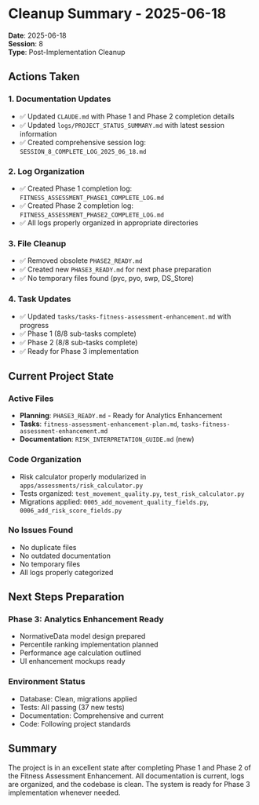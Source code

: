 # Cleanup Summary - 2025-06-18

**Date**: 2025-06-18  
**Session**: 8  
**Type**: Post-Implementation Cleanup  

## Actions Taken

### 1. Documentation Updates
- ✅ Updated `CLAUDE.md` with Phase 1 and Phase 2 completion details
- ✅ Updated `logs/PROJECT_STATUS_SUMMARY.md` with latest session information
- ✅ Created comprehensive session log: `SESSION_8_COMPLETE_LOG_2025_06_18.md`

### 2. Log Organization
- ✅ Created Phase 1 completion log: `FITNESS_ASSESSMENT_PHASE1_COMPLETE_LOG.md`
- ✅ Created Phase 2 completion log: `FITNESS_ASSESSMENT_PHASE2_COMPLETE_LOG.md`
- ✅ All logs properly organized in appropriate directories

### 3. File Cleanup
- ✅ Removed obsolete `PHASE2_READY.md` 
- ✅ Created new `PHASE3_READY.md` for next phase preparation
- ✅ No temporary files found (pyc, pyo, swp, DS_Store)

### 4. Task Updates
- ✅ Updated `tasks/tasks-fitness-assessment-enhancement.md` with progress
- ✅ Phase 1 (8/8 sub-tasks complete)
- ✅ Phase 2 (8/8 sub-tasks complete)
- ✅ Ready for Phase 3 implementation

## Current Project State

### Active Files
- **Planning**: `PHASE3_READY.md` - Ready for Analytics Enhancement
- **Tasks**: `fitness-assessment-enhancement-plan.md`, `tasks-fitness-assessment-enhancement.md`
- **Documentation**: `RISK_INTERPRETATION_GUIDE.md` (new)

### Code Organization
- Risk calculator properly modularized in `apps/assessments/risk_calculator.py`
- Tests organized: `test_movement_quality.py`, `test_risk_calculator.py`
- Migrations applied: `0005_add_movement_quality_fields.py`, `0006_add_risk_score_fields.py`

### No Issues Found
- No duplicate files
- No outdated documentation
- No temporary files
- All logs properly categorized

## Next Steps Preparation

### Phase 3: Analytics Enhancement Ready
- NormativeData model design prepared
- Percentile ranking implementation planned
- Performance age calculation outlined
- UI enhancement mockups ready

### Environment Status
- Database: Clean, migrations applied
- Tests: All passing (37 new tests)
- Documentation: Comprehensive and current
- Code: Following project standards

## Summary

The project is in an excellent state after completing Phase 1 and Phase 2 of the Fitness Assessment Enhancement. All documentation is current, logs are organized, and the codebase is clean. The system is ready for Phase 3 implementation whenever needed.